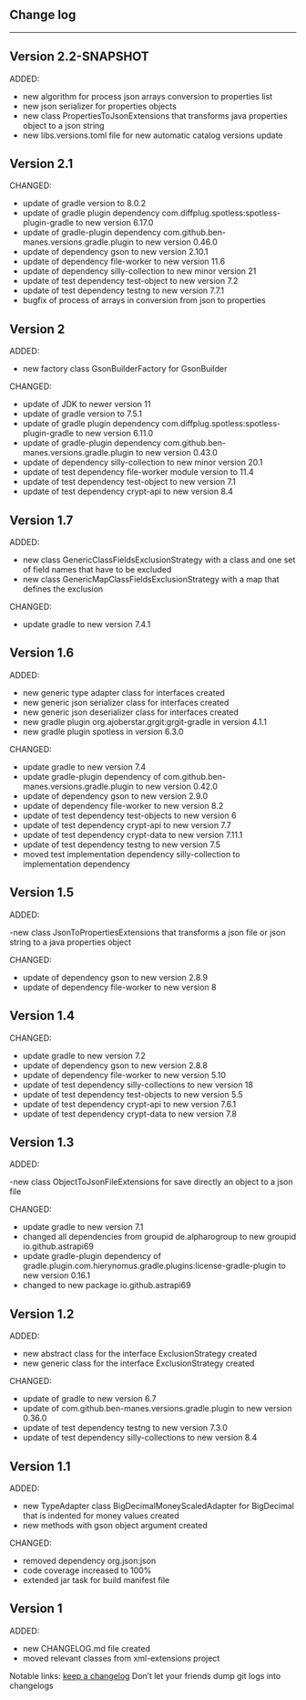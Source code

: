 ## Change log
----------------------

Version 2.2-SNAPSHOT
-------------

ADDED:

- new algorithm for process json arrays conversion to properties list
- new json serializer for properties objects
- new class PropertiesToJsonExtensions that transforms java properties object to a json string
- new libs.versions.toml file for new automatic catalog versions update

Version 2.1
-------------

CHANGED:

- update of gradle version to 8.0.2
- update of gradle plugin dependency com.diffplug.spotless:spotless-plugin-gradle to new version 6.17.0
- update of gradle-plugin dependency com.github.ben-manes.versions.gradle.plugin to new version 0.46.0
- update of dependency gson to new version 2.10.1
- update of dependency file-worker to new version 11.6
- update of dependency silly-collection to new minor version 21
- update of test dependency test-object to new version 7.2
- update of test dependency testng to new version 7.7.1
- bugfix of process of arrays in conversion from json to properties

Version 2
-------------

ADDED:

- new factory class GsonBuilderFactory for GsonBuilder

CHANGED:

- update of JDK to newer version 11
- update of gradle version to 7.5.1
- update of gradle plugin dependency com.diffplug.spotless:spotless-plugin-gradle to new version 6.11.0
- update of gradle-plugin dependency com.github.ben-manes.versions.gradle.plugin to new version 0.43.0
- update of dependency silly-collection to new minor version 20.1
- update of test dependency file-worker module version to 11.4
- update of test dependency test-object to new version 7.1
- update of test dependency crypt-api to new version 8.4

Version 1.7
-------------

ADDED:

- new class GenericClassFieldsExclusionStrategy with a class and one set of field names that have to be excluded
- new class GenericMapClassFieldsExclusionStrategy with a map that defines the exclusion

CHANGED:

- update gradle to new version 7.4.1

Version 1.6
-------------

ADDED:

- new generic type adapter class for interfaces created
- new generic json serializer class for interfaces created
- new generic json deserializer class for interfaces created
- new gradle plugin org.ajoberstar.grgit:grgit-gradle in version 4.1.1
- new gradle plugin spotless in version 6.3.0

CHANGED:

- update gradle to new version 7.4
- update gradle-plugin dependency of com.github.ben-manes.versions.gradle.plugin to new version 0.42.0
- update of dependency gson to new version 2.9.0
- update of dependency file-worker to new version 8.2
- update of test dependency test-objects to new version 6
- update of test dependency crypt-api to new version 7.7
- update of test dependency crypt-data to new version 7.11.1
- update of test dependency testng to new version 7.5
- moved test implementation dependency silly-collection to implementation dependency

Version 1.5
-------------

ADDED:

-new class JsonToPropertiesExtensions that transforms a json file or json string to a java properties object

CHANGED:

- update of dependency gson to new version 2.8.9
- update of dependency file-worker to new version 8

Version 1.4
-------------

CHANGED:

- update gradle to new version 7.2
- update of dependency gson to new version 2.8.8
- update of dependency file-worker to new version 5.10
- update of test dependency silly-collections to new version 18
- update of test dependency test-objects to new version 5.5
- update of test dependency crypt-api to new version 7.6.1
- update of test dependency crypt-data to new version 7.8

Version 1.3
-------------

ADDED:

-new class ObjectToJsonFileExtensions for save directly an object to a json file

CHANGED:

- update gradle to new version 7.1
- changed all dependencies from groupid de.alpharogroup to new groupid io.github.astrapi69
- update gradle-plugin dependency of gradle.plugin.com.hierynomus.gradle.plugins:license-gradle-plugin to new version 0.16.1
- changed to new package io.github.astrapi69

Version 1.2
-------------

ADDED:

- new abstract class for the interface ExclusionStrategy created
- new generic class for the interface ExclusionStrategy created

CHANGED:

- update of gradle to new version 6.7
- update of com.github.ben-manes.versions.gradle.plugin to new version 0.36.0
- update of test dependency testng to new version 7.3.0
- update of test dependency silly-collections to new version 8.4

Version 1.1
-------------

ADDED:

- new TypeAdapter class BigDecimalMoneyScaledAdapter for BigDecimal that is indented for money values created
- new methods with gson object argument created

CHANGED:

- removed dependency org.json:json
- code coverage increased to 100%
- extended jar task for build manifest file

Version 1
-------------

ADDED:

- new CHANGELOG.md file created
- moved relevant classes from xml-extensions project

Notable links:
[keep a changelog](http://keepachangelog.com/en/1.0.0/) Don’t let your friends dump git logs into changelogs
